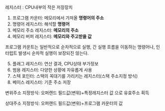 레지스터 : CPU내부의 작은 저장장치

1. 프로그램 카운터: 메모리에서 가져올 **명령어의 주소**
2. 명령어 레지스터: 해석할 **명령어**
3. 메모리 주소 레지스터: **메모리의 주소**
4. 메모리 버퍼 레지스터: **메모리와 주고받을 값**

프로그램 카운트는 일반적으로 순차적으로 실행, 간 실행 흐름을 이동하는 명령어나, 인터럽트 발생시 순차적 실행이 보장되진 않는다.

5. 플래그 레지스터: 연산 결과, CPU상태 부가정보
6. 범용 레지스터: 다양한 상황에 자유롭게 사용
7. 스텍 포인터: 스택의 꼭대기를 가리키는 레지스터(스택 주소지정 방식)
8. 베이스 레지스터: 기준 주소 저장

변위주소 지정방식: 오퍼랜드 필드값(변위)+특정레지스터 값 으로 유효주소 획득

상대주소 지정방식: 오퍼랜드 필드값(변위)+프로그램 카운터의 값

